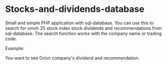 # Stocks-and-dividends-database
Small and simple PHP application with sql-database. You can use this to search for omxh 25 stock index stock
dividends and recommendations from sql-database. The search function works with the company name or trading code.

Example:

You want to see Orion company's dividend and recommendation.



